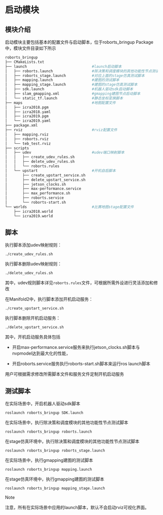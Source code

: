 # 启动模块

## 模块介绍

启动模块主要包括基本的配置文件与启动脚本，位于roborts_bringup Package中，模块文件目录如下所示
```bash
roborts_bringup
├── CMakeLists.txt
├── launch                              #launch启动脚本
│   ├── roborts.launch                  #除决策和调度模块的其他功能性节点测试脚本
│   ├── roborts_stage.launch            #对应上面的stage仿真测试脚本
│   ├── mapping.launch                  #建图的测试脚本
│   ├── mapping_stage.launch            #建图的stage仿真测试脚本
│   ├── sdk.launch                      #机器人驱动sdk启动脚本
│   ├── slam_gmapping.xml               #gmapping建图节点启动脚本
│   └── static_tf.launch                #静态坐标变换脚本
├── maps                                #地图配置文件
│   ├── icra2018.pgm
│   ├── icra2018.yaml
│   ├── icra2019.pgm
│   └── icra2019.yaml
├── package.xml
├── rviz                                #rviz配置文件
│   ├── mapping.rviz
│   ├── roborts.rviz
│   └── teb_test.rviz
├── scripts                             
│   ├── udev                            #udev端口映射脚本
│   │   ├── create_udev_rules.sh        
│   │   ├── delete_udev_rules.sh
│   │   └── roborts.rules
│   └── upstart                         #开机自启脚本
│       ├── create_upstart_service.sh
│       ├── delete_upstart_service.sh
│       ├── jetson_clocks.sh
│       ├── max-performance.service
│       ├── max_performance.sh
│       ├── roborts.service
│       └── roborts-start.sh
└── worlds                              #比赛地图stage配置文件
    ├── icra2018.world                  
    └── icra2019.world                  

```

## 脚本

执行脚本添加udev映射规则：

```shell
./create_udev_rules.sh
```

执行脚本删除udev映射规则：
```shell
./delete_udev_rules.sh
```

其中，udev规则脚本详见`roborts.rules`文件，可根据所需外设进行灵活添加和修改

在Manifold2中，执行脚本添加开机启动服务：

```shell
./create_upstart_service.sh
```
执行脚本删除开机启动服务：

```shell
./delete_upstart_service.sh
```

其中，开机启动服务具体包括

- 开启max-performance.service服务来执行jetson_clocks.sh脚本与nvpmodel达到最大化的性能，

- 开启roborts.service服务执行roborts-start.sh脚本来运行ros launch脚本

用户可根据需求修改所需脚本文件和服务文件定制开机启动服务

## 测试脚本

在实际场景中，开启机器人驱动sdk脚本

```shell
roslaunch roborts_bringup SDK.launch
```

在实际场景中，执行除决策和调度模块的其他功能性节点测试脚本

```shell
roslaunch roborts_bringup roborts.launch
```

在stage仿真环境中，执行除决策和调度模块的其他功能性节点测试脚本

```shell
roslaunch roborts_bringup roborts_stage.launch
```

在实际场景中，执行gmapping建图的测试脚本

```shell
roslaunch roborts_bringup mapping.launch
```

在stage仿真环境中，执行gmapping建图的测试脚本

```shell
roslaunch roborts_bringup mapping_stage.launch
```

> [!Note]
>
> 注意，所有在实际场景中应用的launch脚本，默认不会启动rviz可视化界面。
